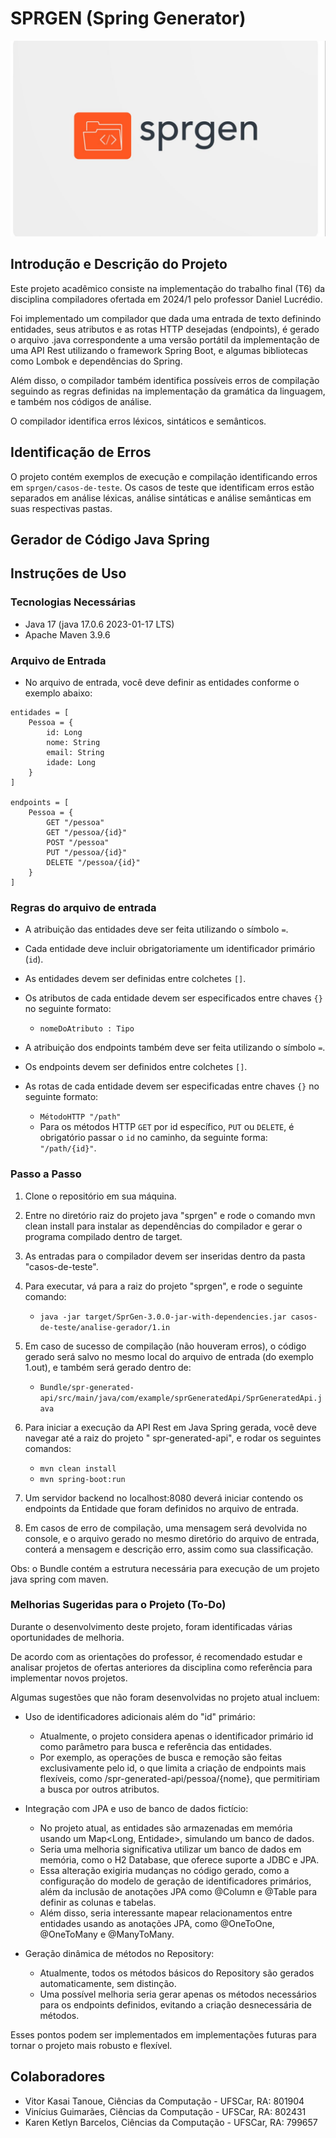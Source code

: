 # SPRGEN (Spring Generator)

![img.png](img.png)

## Introdução e Descrição do Projeto

Este projeto acadêmico consiste na implementação do trabalho final (T6) da disciplina compiladores ofertada em 2024/1
pelo professor Daniel Lucrédio.

Foi implementado um compilador que dada uma entrada de texto definindo entidades, seus atributos e as rotas HTTP
desejadas (endpoints), é gerado o arquivo .java correspondente a uma versão portátil da implementação de uma API Rest
utilizando o framework Spring Boot, e algumas bibliotecas como Lombok e dependências do Spring.

Além disso, o compilador também identifica possíveis erros de compilação seguindo as regras definidas na implementação
da gramática da linguagem, e também nos códigos de análise.

O compilador identifica erros léxicos, sintáticos e semânticos.

## Identificação de Erros

O projeto contém exemplos de execução e compilação identificando erros em `sprgen/casos-de-teste`.
Os casos de teste que identificam erros estão separados em análise léxicas, análise sintáticas e análise semânticas em
suas respectivas pastas.

## Gerador de Código Java Spring

## Instruções de Uso

### Tecnologias Necessárias

- Java 17 (java 17.0.6 2023-01-17 LTS)
- Apache Maven 3.9.6

### Arquivo de Entrada

- No arquivo de entrada, você deve definir as entidades conforme o exemplo abaixo:

```
entidades = [
    Pessoa = {
        id: Long
        nome: String
        email: String
        idade: Long
    }
]

endpoints = [
    Pessoa = {
        GET "/pessoa"
        GET "/pessoa/{id}"
        POST "/pessoa"
        PUT "/pessoa/{id}"
        DELETE "/pessoa/{id}"
    }
]
```

### Regras do arquivo de entrada

- A atribuição das entidades deve ser feita utilizando o símbolo `=`.
- Cada entidade deve incluir obrigatoriamente um identificador primário (`id`).
- As entidades devem ser definidas entre colchetes `[]`.
- Os atributos de cada entidade devem ser especificados entre chaves `{}` no seguinte formato:
    - `nomeDoAtributo : Tipo`

- A atribuição dos endpoints também deve ser feita utilizando o símbolo `=`.
- Os endpoints devem ser definidos entre colchetes `[]`.
- As rotas de cada entidade devem ser especificadas entre chaves `{}` no seguinte formato:
    - `MétodoHTTP "/path"`
    - Para os métodos HTTP `GET` por id específico, `PUT` ou `DELETE`, é obrigatório passar o `id` no caminho, da
      seguinte forma: `"/path/{id}"`.

### Passo a Passo

1. Clone o repositório em sua máquina.
2. Entre no diretório raiz do projeto java "sprgen" e rode o comando mvn clean install para instalar as dependências do
   compilador e gerar o programa compilado dentro de target.
3. As entradas para o compilador devem ser inseridas dentro da pasta "casos-de-teste".
4. Para executar, vá para a raiz do projeto "sprgen", e rode o seguinte comando:
    - `java -jar target/SprGen-3.0.0-jar-with-dependencies.jar casos-de-teste/analise-gerador/1.in`
5. Em caso de sucesso de compilação (não houveram erros), o código gerado será salvo no mesmo local do arquivo de
   entrada (do exemplo 1.out), e também será gerado dentro de:
    - `Bundle/spr-generated-api/src/main/java/com/example/sprGeneratedApi/SprGeneratedApi.java`
6. Para iniciar a execução da API Rest em Java Spring gerada, você deve navegar até a raiz do projeto  "
   spr-generated-api", e rodar os seguintes comandos:
    - `mvn clean install`
    - `mvn spring-boot:run`

7. Um servidor backend no localhost:8080 deverá iniciar contendo os endpoints da Entidade que foram definidos no arquivo
   de entrada.
8. Em casos de erro de compilação, uma mensagem será devolvida no console, e o arquivo gerado no mesmo diretório do
   arquivo de entrada, conterá a mensagem e descrição erro, assim como sua classificação.

Obs: o Bundle contém a estrutura necessária para execução de um projeto java spring com maven.

### Melhorias Sugeridas para o Projeto (To-Do)

Durante o desenvolvimento deste projeto, foram identificadas várias oportunidades de melhoria.

De acordo com as orientações do professor, é recomendado estudar e analisar projetos de ofertas anteriores da disciplina
como referência para implementar novos projetos.

Algumas sugestões que não foram desenvolvidas no projeto atual incluem:

- Uso de identificadores adicionais além do "id" primário:
    - Atualmente, o projeto considera apenas o identificador primário id como parâmetro para busca e referência das
      entidades.
    - Por exemplo, as operações de busca e remoção são feitas exclusivamente pelo id, o que limita a criação de
      endpoints mais flexíveis, como /spr-generated-api/pessoa/{nome}, que permitiriam a busca por outros atributos.

- Integração com JPA e uso de banco de dados fictício:
    - No projeto atual, as entidades são armazenadas em memória usando um Map<Long, Entidade>, simulando um banco de
      dados.
    - Seria uma melhoria significativa utilizar um banco de dados em memória, como o H2 Database, que oferece suporte a
      JDBC e JPA.
    - Essa alteração exigiria mudanças no código gerado, como a configuração do modelo de geração de identificadores
      primários, além da inclusão de anotações JPA como @Column e @Table para definir as colunas e tabelas.
    - Além disso, seria interessante mapear relacionamentos entre entidades usando as anotações JPA, como @OneToOne,
      @OneToMany e @ManyToMany.

- Geração dinâmica de métodos no Repository:
    - Atualmente, todos os métodos básicos do Repository são gerados automaticamente, sem distinção.
    - Uma possível melhoria seria gerar apenas os métodos necessários para os endpoints definidos, evitando a criação
      desnecessária de métodos.

Esses pontos podem ser implementados em implementações futuras para tornar o projeto mais robusto e flexível.

## Colaboradores

- Vitor Kasai Tanoue, Ciências da Computação - UFSCar, RA: 801904
- Vinícius Guimarães, Ciências da Computação - UFSCar, RA: 802431
- Karen Ketlyn Barcelos, Ciências da Computação - UFSCar, RA: 799657

